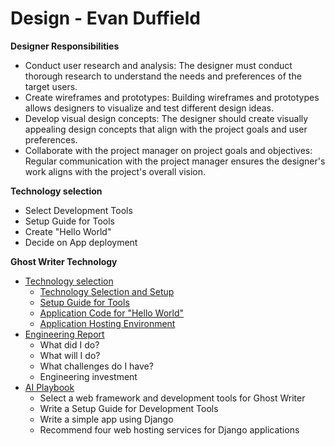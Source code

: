# Design - Evan Duffield

**Designer Responsibilities**

* Conduct user research and analysis: The designer must conduct thorough research to understand the needs and preferences of the target users.
* Create wireframes and prototypes: Building wireframes and prototypes allows designers to visualize and test different design ideas.
* Develop visual design concepts: The designer should create visually appealing design concepts that align with the project goals and user preferences.
* Collaborate with the project manager on project goals and objectives: Regular communication with the project manager ensures the designer's work aligns with the project's overall vision.

**Technology selection**

- Select Development Tools
- Setup Guide for Tools
- Create "Hello World"
- Decide on App deployment

**Ghost Writer Technology**

* [Technology selection](Technology.md)
    * [Technology Selection and Setup](Technology.md)
    * [Setup Guide for Tools](Tools.md)
    * [Application Code for "Hello World"](AppCode.md)
    * [Application Hosting Environment](Budget.md)
* [Engineering Report](Report.md)
    * What did I do?
    * What will I do?
    * What challenges do I have?
    * Engineering investment
* [AI Playbook](AI.md)
    - Select a web framework and development tools for Ghost Writer
    - Write a Setup Guide for Development Tools
    - Write a simple app using Django
    - Recommend four web hosting services for Django applications
